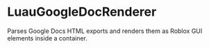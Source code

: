 # LuauGoogleDocRenderer
Parses Google Docs HTML exports and renders them as Roblox GUI elements inside a container.

